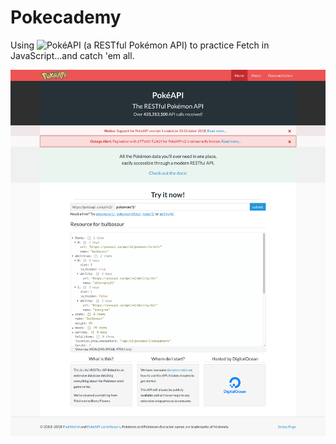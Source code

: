 # Pokecademy
Using ![PokéAPI](https://github.com/PokeAPI) (a RESTful Pokémon API) to practice Fetch in JavaScript...and catch 'em all.

[![PokéAPI](/assets/pokeapi.png)](https://pokeapi.co/)